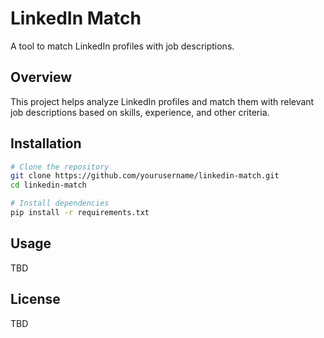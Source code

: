 # LinkedIn Match

A tool to match LinkedIn profiles with job descriptions.

## Overview

This project helps analyze LinkedIn profiles and match them with relevant job descriptions based on skills, experience, and other criteria.

## Installation

```bash
# Clone the repository
git clone https://github.com/yourusername/linkedin-match.git
cd linkedin-match

# Install dependencies
pip install -r requirements.txt
```

## Usage

TBD

## License

TBD
